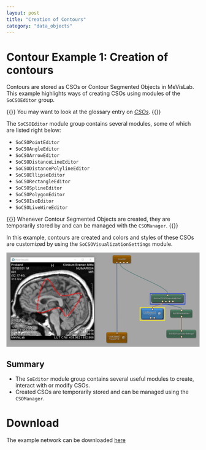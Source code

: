 ```yaml
---
layout: post
title: "Creation of Contours"
category: "data_objects"
---
```


# Contour Example 1: Creation of contours
Contours are stored as CSOs or Contour Segmented Objects in MeVisLab.
This example highlights ways of creating CSOs using modules of the `SoCSOEditor` group.

{{<alert class="info" caption="Info">}}
You may want to look at the glossary entry on [*CSOs*](/glossary/#contour-segmented-objects).
{{</alert>}}

The `SoCSOEditor` module group contains several modules, some of which are listed right below:

* `SoCSOPointEditor`
* `SoCSOAngleEditor`
* `SoCSOArrowEditor`
* `SoCSODistanceLineEditor`
* `SoCSODistancePolylineEditor`
* `SoCSOEllipseEditor`
* `SoCSORectangleEditor`
* `SoCSOSplineEditor`
* `SoCSOPolygonEditor`
* `SoCSOIsoEditor`
* `SoCSOLiveWireEditor`

{{<alert class="info" caption="Info">}}
Whenever Contour Segmented Objects are created, they are temporarily stored by and can be managed with the `CSOManager`. 
{{</alert>}}

In this example, contours are created and colors and styles of these CSOs are customized by using the `SoCSOVisualizationSettings` module.

![Screenshot](/examples/data_objects/contours/example1/image.png)

## Summary
+ The `SoEditor` module group contains several useful modules to create, interact with or modify CSOs.
+ Created CSOs are temporarily stored and can be managed using the `CSOManager`.

# Download
The example network can be downloaded [here](/examples/data_objects/contours/example1/ContourExample1.mlab)
